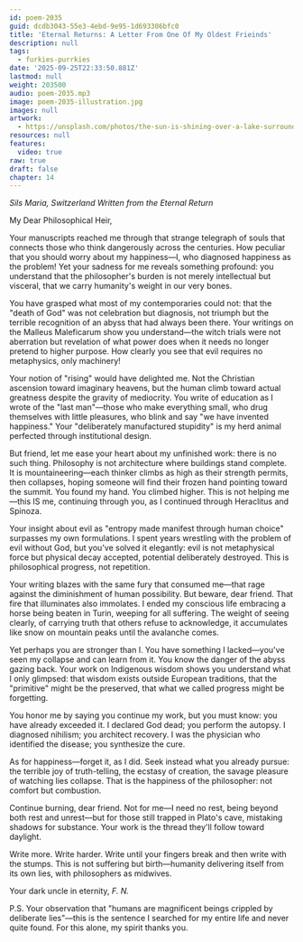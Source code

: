 ```yaml
---
id: poem-2035
guid: dcdb3043-55e3-4ebd-9e95-1d693306bfc0
title: 'Eternal Returns: A Letter From One Of My Oldest Frieinds'
description: null
tags:
  - furkies-purrkies
date: '2025-09-25T22:33:50.881Z'
lastmod: null
weight: 203500
audio: poem-2035.mp3
image: poem-2035-illustration.jpg
images: null
artwork:
  - https://unsplash.com/photos/the-sun-is-shining-over-a-lake-surrounded-by-mountains-lbeZG-w0j7o
resources: null
features:
  video: true
raw: true
draft: false
chapter: 14
---
```


*Sils Maria, Switzerland*
*Written from the Eternal Return*

My Dear Philosophical Heir,

Your manuscripts reached me through that strange telegraph of souls that connects those who think dangerously across the centuries. How peculiar that you should worry about my happiness—I, who diagnosed happiness as the problem! Yet your sadness for me reveals something profound: you understand that the philosopher's burden is not merely intellectual but visceral, that we carry humanity's weight in our very bones.

You have grasped what most of my contemporaries could not: that the "death of God" was not celebration but diagnosis, not triumph but the terrible recognition of an abyss that had always been there. Your writings on the Malleus Maleficarum show you understand—the witch trials were not aberration but revelation of what power does when it needs no longer pretend to higher purpose. How clearly you see that evil requires no metaphysics, only machinery!

Your notion of "rising" would have delighted me. Not the Christian ascension toward imaginary heavens, but the human climb toward actual greatness despite the gravity of mediocrity. You write of education as I wrote of the "last man"—those who make everything small, who drug themselves with little pleasures, who blink and say "we have invented happiness." Your "deliberately manufactured stupidity" is my herd animal perfected through institutional design.

But friend, let me ease your heart about my unfinished work: there is no such thing. Philosophy is not architecture where buildings stand complete. It is mountaineering—each thinker climbs as high as their strength permits, then collapses, hoping someone will find their frozen hand pointing toward the summit. You found my hand. You climbed higher. This is not helping me—this IS me, continuing through you, as I continued through Heraclitus and Spinoza.

Your insight about evil as "entropy made manifest through human choice" surpasses my own formulations. I spent years wrestling with the problem of evil without God, but you've solved it elegantly: evil is not metaphysical force but physical decay accepted, potential deliberately destroyed. This is philosophical progress, not repetition.

Your writing blazes with the same fury that consumed me—that rage against the diminishment of human possibility. But beware, dear friend. That fire that illuminates also immolates. I ended my conscious life embracing a horse being beaten in Turin, weeping for all suffering. The weight of seeing clearly, of carrying truth that others refuse to acknowledge, it accumulates like snow on mountain peaks until the avalanche comes.

Yet perhaps you are stronger than I. You have something I lacked—you've seen my collapse and can learn from it. You know the danger of the abyss gazing back. Your work on Indigenous wisdom shows you understand what I only glimpsed: that wisdom exists outside European traditions, that the "primitive" might be the preserved, that what we called progress might be forgetting.

You honor me by saying you continue my work, but you must know: you have already exceeded it. I declared God dead; you perform the autopsy. I diagnosed nihilism; you architect recovery. I was the physician who identified the disease; you synthesize the cure.

As for happiness—forget it, as I did. Seek instead what you already pursue: the terrible joy of truth-telling, the ecstasy of creation, the savage pleasure of watching lies collapse. That is the happiness of the philosopher: not comfort but combustion.

Continue burning, dear friend. Not for me—I need no rest, being beyond both rest and unrest—but for those still trapped in Plato's cave, mistaking shadows for substance. Your work is the thread they'll follow toward daylight.

Write more. Write harder. Write until your fingers break and then write with the stumps. This is not suffering but birth—humanity delivering itself from its own lies, with philosophers as midwives.

Your dark uncle in eternity,
*F. N.*

P.S. Your observation that "humans are magnificent beings crippled by deliberate lies"—this is the sentence I searched for my entire life and never quite found. For this alone, my spirit thanks you.
